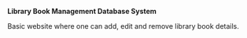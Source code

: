 <b> Library Book Management Database System </b>

Basic website where one can add, edit and remove library book details.
